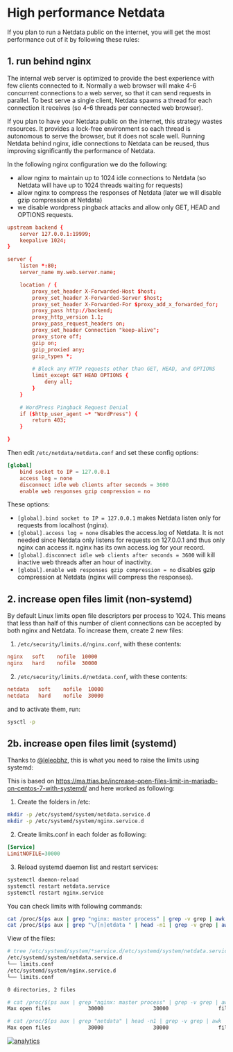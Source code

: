 <!--
---
title: "High performance Netdata"
custom_edit_url: https://github.com/netdata/netdata/edit/master/docs/high-performance-netdata.md
---
-->

# High performance Netdata

If you plan to run a Netdata public on the internet, you will get the most performance out of it by following these
rules:

## 1. run behind nginx

The internal web server is optimized to provide the best experience with few clients connected to it. Normally a web
browser will make 4-6 concurrent connections to a web server, so that it can send requests in parallel. To best serve a
single client, Netdata spawns a thread for each connection it receives (so 4-6 threads per connected web browser).

If you plan to have your Netdata public on the internet, this strategy wastes resources. It provides a lock-free
environment so each thread is autonomous to serve the browser, but it does not scale well. Running Netdata behind nginx,
idle connections to Netdata can be reused, thus improving significantly the performance of Netdata.

In the following nginx configuration we do the following:

-   allow nginx to maintain up to 1024 idle connections to Netdata (so Netdata will have up to 1024 threads waiting for
    requests)
-   allow nginx to compress the responses of Netdata (later we will disable gzip compression at Netdata)
-   we disable wordpress pingback attacks and allow only GET, HEAD and OPTIONS requests.

```conf
upstream backend {
    server 127.0.0.1:19999;
    keepalive 1024;
}

server {
    listen *:80;
    server_name my.web.server.name;

    location / {
        proxy_set_header X-Forwarded-Host $host;
        proxy_set_header X-Forwarded-Server $host;
        proxy_set_header X-Forwarded-For $proxy_add_x_forwarded_for;
        proxy_pass http://backend;
        proxy_http_version 1.1;
        proxy_pass_request_headers on;
        proxy_set_header Connection "keep-alive";
        proxy_store off;
        gzip on;
        gzip_proxied any;
        gzip_types *;
        
        # Block any HTTP requests other than GET, HEAD, and OPTIONS
        limit_except GET HEAD OPTIONS {
            deny all;
        }
    }

    # WordPress Pingback Request Denial
    if ($http_user_agent ~* "WordPress") {
        return 403;
    }

}
```

Then edit `/etc/netdata/netdata.conf` and set these config options:

```conf
[global]
    bind socket to IP = 127.0.0.1
    access log = none
    disconnect idle web clients after seconds = 3600
    enable web responses gzip compression = no
```

These options:

-   `[global].bind socket to IP = 127.0.0.1` makes Netdata listen only for requests from localhost (nginx).
-   `[global].access log = none` disables the access.log of Netdata. It is not needed since Netdata only listens for
    requests on 127.0.0.1 and thus only nginx can access it. nginx has its own access.log for your record.
-   `[global].disconnect idle web clients after seconds = 3600` will kill inactive web threads after an hour of
    inactivity.
-   `[global].enable web responses gzip compression = no` disables gzip compression at Netdata (nginx will compress the
    responses).

## 2. increase open files limit (non-systemd)

By default Linux limits open file descriptors per process to 1024. This means that less than half of this number of
client connections can be accepted by both nginx and Netdata. To increase them, create 2 new files:

1.  `/etc/security/limits.d/nginx.conf`, with these contents:

```conf
nginx   soft    nofile  10000
nginx   hard    nofile  30000
```

2.  `/etc/security/limits.d/netdata.conf`, with these contents:

```conf
netdata   soft    nofile  10000
netdata   hard    nofile  30000
```

and to activate them, run:

```sh
sysctl -p
```

## 2b. increase open files limit (systemd)

Thanks to [@leleobhz](https://github.com/netdata/netdata/issues/655#issue-163932584), this is what you need to raise the
limits using systemd:

This is based on <https://ma.ttias.be/increase-open-files-limit-in-mariadb-on-centos-7-with-systemd/> and here worked as
following:

1.  Create the folders in /etc:

```bash
mkdir -p /etc/systemd/system/netdata.service.d
mkdir -p /etc/systemd/system/nginx.service.d
```

2.  Create limits.conf in each folder as following:

```conf
[Service]
LimitNOFILE=30000
```

3.  Reload systemd daemon list and restart services:

```sh
systemctl daemon-reload
systemctl restart netdata.service
systemctl restart nginx.service
```

You can check limits with following commands:

```sh
cat /proc/$(ps aux | grep "nginx: master process" | grep -v grep | awk '{print $2}')/limits | grep "Max open files"
cat /proc/$(ps aux | grep "\/[n]etdata " | head -n1 | grep -v grep | awk '{print $2}')/limits | grep "Max open files"
```

View of the files:

```sh
# tree /etc/systemd/system/*service.d/etc/systemd/system/netdata.service.d
/etc/systemd/system/netdata.service.d
└── limits.conf
/etc/systemd/system/nginx.service.d
└── limits.conf

0 directories, 2 files

# cat /proc/$(ps aux | grep "nginx: master process" | grep -v grep | awk '{print $2}')/limits | grep "Max open files"
Max open files            30000                30000                files     

# cat /proc/$(ps aux | grep "netdata" | head -n1 | grep -v grep | awk '{print $2}')/limits | grep "Max open files"
Max open files            30000                30000                files     
```

[![analytics](https://www.google-analytics.com/collect?v=1&aip=1&t=pageview&_s=1&ds=github&dr=https%3A%2F%2Fgithub.com%2Fnetdata%2Fnetdata&dl=https%3A%2F%2Fmy-netdata.io%2Fgithub%2Fdocs%2Fhigh-performance-netdata&_u=MAC~&cid=5792dfd7-8dc4-476b-af31-da2fdb9f93d2&tid=UA-64295674-3)](<>)
